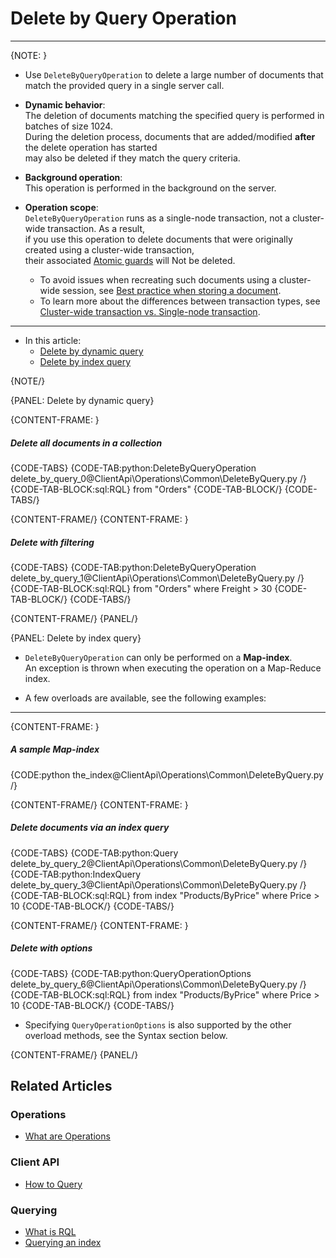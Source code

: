 ﻿# Delete by Query Operation
---

{NOTE: }

* Use `DeleteByQueryOperation` to delete a large number of documents that match the provided query in a single server call.

* **Dynamic behavior**:   
  The deletion of documents matching the specified query is performed in batches of size 1024.  
  During the deletion process, documents that are added/modified **after** the delete operation has started  
  may also be deleted if they match the query criteria.

* **Background operation**:  
  This operation is performed in the background on the server.  

* **Operation scope**:  
  `DeleteByQueryOperation` runs as a single-node transaction, not a cluster-wide transaction. As a result,  
  if you use this operation to delete documents that were originally created using a cluster-wide transaction,  
  their associated [Atomic guards](../../../client-api/session/cluster-transaction/atomic-guards) will Not be deleted.

    * To avoid issues when recreating such documents using a cluster-wide session,
      see [Best practice when storing a document](../../../client-api/session/cluster-transaction/atomic-guards#best-practice-when-storing-a-document-in-a-cluster-wide-transaction).
    * To learn more about the differences between transaction types,
      see [Cluster-wide transaction vs. Single-node transaction](../../../client-api/session/cluster-transaction/overview#cluster-wide-transaction-vs.-single-node-transaction).

---

* In this article:  
   * [Delete by dynamic query](../../../client-api/operations/common/delete-by-query#delete-by-dynamic-query)
   * [Delete by index query](../../../client-api/operations/common/delete-by-query#delete-by-index-query)

{NOTE/}

{PANEL: Delete by dynamic query}

{CONTENT-FRAME: }

##### Delete all documents in a collection

{CODE-TABS}
{CODE-TAB:python:DeleteByQueryOperation delete_by_query_0@ClientApi\Operations\Common\DeleteByQuery.py /}
{CODE-TAB-BLOCK:sql:RQL}
from "Orders"
{CODE-TAB-BLOCK/}
{CODE-TABS/}

{CONTENT-FRAME/}
{CONTENT-FRAME: }

##### Delete with filtering  

{CODE-TABS}
{CODE-TAB:python:DeleteByQueryOperation delete_by_query_1@ClientApi\Operations\Common\DeleteByQuery.py /}
{CODE-TAB-BLOCK:sql:RQL}
from "Orders" where Freight > 30
{CODE-TAB-BLOCK/}
{CODE-TABS/}

{CONTENT-FRAME/}
{PANEL/}

{PANEL: Delete by index query}

* `DeleteByQueryOperation` can only be performed on a **Map-index**.  
  An exception is thrown when executing the operation on a Map-Reduce index.  

* A few overloads are available, see the following examples:

---

{CONTENT-FRAME: }

##### A sample Map-index

{CODE:python the_index@ClientApi\Operations\Common\DeleteByQuery.py /}

{CONTENT-FRAME/}
{CONTENT-FRAME: }

##### Delete documents via an index query

{CODE-TABS}
{CODE-TAB:python:Query delete_by_query_2@ClientApi\Operations\Common\DeleteByQuery.py /}
{CODE-TAB:python:IndexQuery delete_by_query_3@ClientApi\Operations\Common\DeleteByQuery.py /}
{CODE-TAB-BLOCK:sql:RQL}
from index "Products/ByPrice" where Price > 10
{CODE-TAB-BLOCK/}
{CODE-TABS/}

{CONTENT-FRAME/}
{CONTENT-FRAME: }

##### Delete with options

{CODE-TABS}
{CODE-TAB:python:QueryOperationOptions delete_by_query_6@ClientApi\Operations\Common\DeleteByQuery.py /}
{CODE-TAB-BLOCK:sql:RQL}
from index "Products/ByPrice" where Price > 10
{CODE-TAB-BLOCK/}
{CODE-TABS/}

* Specifying `QueryOperationOptions` is also supported by the other overload methods, see the Syntax section below.

{CONTENT-FRAME/}
{PANEL/}

## Related Articles

### Operations

- [What are Operations](../../../client-api/operations/what-are-operations)

### Client API

- [How to Query](../../../client-api/session/querying/how-to-query)

### Querying

- [What is RQL](../../../client-api/session/querying/what-is-rql)
- [Querying an index](../../../indexes/querying/query-index)
